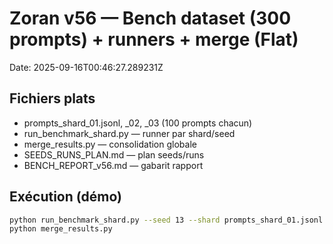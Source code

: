# Zoran v56 — Bench dataset (300 prompts) + runners + merge (Flat)
Date: 2025-09-16T00:46:27.289231Z

## Fichiers plats
- prompts_shard_01.jsonl, _02, _03 (100 prompts chacun)
- run_benchmark_shard.py — runner par shard/seed
- merge_results.py — consolidation globale
- SEEDS_RUNS_PLAN.md — plan seeds/runs
- BENCH_REPORT_v56.md — gabarit rapport

## Exécution (démo)
```bash
python run_benchmark_shard.py --seed 13 --shard prompts_shard_01.jsonl
python merge_results.py
```
